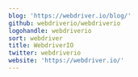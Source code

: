 ```yaml
---
blog: 'https://webdriver.io/blog/'
github: webdriverio/webdriverio
logohandle: webdriverio
sort: webdriver
title: WebdriverIO
twitter: webdriverio
website: 'https://webdriver.io/'
---
```

